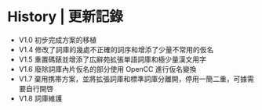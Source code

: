 # History | 更新記錄

- V1.0 初步完成方案的移植
- V1.4 修改了詞庫的幾處不正確的詞序和增添了少量不常用的仮名
- V1.5 重置碼錶並增添了広辭苑拡張単語詞庫和極少量漢文用字
- V1.6 廢除詞庫內片仮名的部分使用 OpenCC 進行仮名變換
- V1.7 棄用携帯方案，並將拡張詞庫和標準詞庫分離開，停用一簡二重，可據需要自行開啓
- V1.8 詞庫維護
